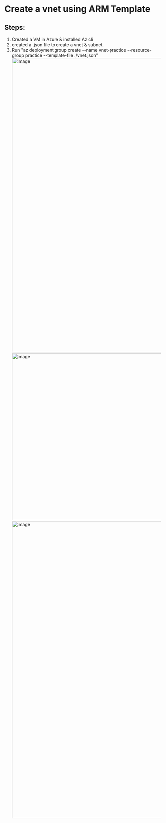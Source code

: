 # Create a vnet using ARM Template

## Steps:
1. Created a VM in Azure & installed Az cli
2. created a .json file to create a vnet & subnet.
3. Run "az deployment group create --name vnet-practice --resource-group practice --template-file ./vnet.json"
   <img width="950" alt="image" src="https://github.com/user-attachments/assets/4adb5ab6-2b78-437f-85ba-30dfa99d2e99" />
   <img width="539" alt="image" src="https://github.com/user-attachments/assets/292ed2ef-5451-4371-b87e-ca13fae7e639" />
   <img width="957" alt="image" src="https://github.com/user-attachments/assets/556b186d-87f9-4b1b-98f7-efc8b3199dcb" />


